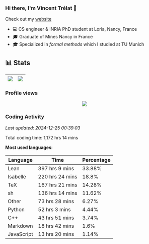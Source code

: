### Hi there, I'm Vincent Trélat 👋

Check out my [website](https://vtrelat.github.io)

-   💻 CS engineer & INRIA PhD student at Loria, Nancy, France
-   🎓 Graduate of Mines Nancy in France
-   🎓 Specialized in _formal methods_ which I studied at TU Munich

## 📊 **Stats**

| <img align="center" src="https://readme-stats.clckblog.space/api?username=VTrelat&show_icons=true&include_all_commits=true&theme=tokyonight&hide_border=true" /> | <img align="center" src="https://readme-stats.clckblog.space/api/top-langs/?username=VTrelat&layout=compact&theme=tokyonight&hide_border=true" /> |
| ---------------------------------------------------------------------------------------------------------------------------------------------------------------- | ------------------------------------------------------------------------------------------------------------------------------------------------- |

### Profile views

<p align="center">
 <img src="https://profile-counter.glitch.me/VTrelat/count.svg" />
</p>

<!--automations-->
### Coding Activity
_Last updated: 2024-12-25 00:39:03_

Total coding time: 1,172 hrs 14 mins

**Most used languages**:

| Language | Time | Percentage |
| ------------- | ------------- | ------------- |
| Lean | 397 hrs 9 mins | 33.88% |
| Isabelle | 220 hrs 24 mins | 18.8% |
| TeX | 167 hrs 21 mins | 14.28% |
| sh | 136 hrs 14 mins | 11.62% |
| Other | 73 hrs 28 mins | 6.27% |
| Python | 52 hrs 3 mins | 4.44% |
| C++ | 43 hrs 51 mins | 3.74% |
| Markdown | 18 hrs 42 mins | 1.6% |
| JavaScript | 13 hrs 20 mins | 1.14% |


